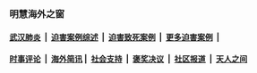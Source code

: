 
### 明慧海外之窗

####  [武汉肺炎](indexes/365.md?t=02102000) &nbsp;|&nbsp;  [迫害案例综述](indexes/328.md?t=02102000) &nbsp;|&nbsp; [迫害致死案例](indexes/277.md?t=02102000)  &nbsp;|&nbsp; [更多迫害案例](indexes/81.md?t=02102000)  &nbsp;|&nbsp; 
####  [时事评论](indexes/19.md?t=02102000) &nbsp;|&nbsp; [海外简讯](indexes/245.md?t=02102000)&nbsp;|&nbsp;  [社会支持](indexes/140.md?t=02102000) &nbsp;|&nbsp; [褒奖决议](indexes/282.md?t=02102000) &nbsp;|&nbsp; [社区报道](indexes/91.md?t=02102000)  &nbsp;|&nbsp; [天人之间](indexes/78.md?t=02102000) 

